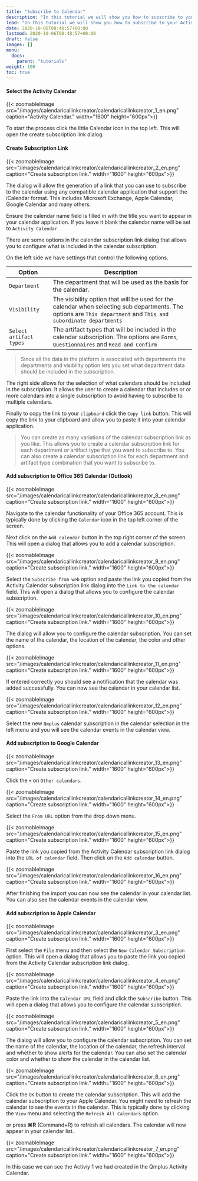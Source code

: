 ```yaml
---
title: "Subscribe to Calendar"
description: "In this tutorial we will show you how to subscribe to your Activity calendar in Exchange or Apple Calendar."
lead: "In this tutorial we will show you how to subscribe to your Activity calendar in Exchange or Apple Calendar."
date: 2020-10-06T08:48:57+00:00
lastmod: 2020-10-06T08:48:57+00:00
draft: false
images: []
menu:
  docs:
    parent: "tutorials"
weight: 100
toc: true
---
```


#### Select the Activity Calendar
{{< zoomableImage src="/images/calendaricallinkcreator/calendaricallinkcreator_1_en.png" caption="Activity Calendar." width="1600" height="600px">}}

To start the process click the little Calendar icon in the top left. This will open the create subscription link dialog.

#### Create Subscription Link
{{< zoomableImage src="/images/calendaricallinkcreator/calendaricallinkcreator_2_en.png" caption="Create subscription link." width="1600" height="600px">}}

The dialog will allow the generation of a link that you can use to subscribe to the calendar using any compatible calendar application that support the iCalendar format. This includes Microsoft Exchange, Apple Calendar, Google Calendar and many others.

Ensure the calendar name field is filled in with the title you want to appear in your calendar application. If you leave it blank the calendar name will be set to `Activity Calendar`.

There are some options in the calendar subscription link dialog that allows you to configure what is included in the calendar subscription.

On the left side we have settings that control the following options.

| Option | Description |
|--------|-------------|
| `Department` | The department that will be used as the basis for the calendar. |
| `Visibility` | The visibility option that will be used for the calendar when selecting sub departments. The options are `This department` and `This and subordinate departments` |
| `Select artifact types` | The artifact types that will be included in the calendar subscription. The options are `Forms`, `Questionnaires` and `Read and Confirm` |

> Since all the data in the platform is associated with departments the departments and visibility option lets you set what department data should be included in the subscription.

The right side allows for the selection of what calendars should be included in the subscription. It allows the user to create a calendar that includes or or more calendars into a single subscription to avoid having to subscribe to multiple calendars.

Finally to copy the link to your `clipboard` click the `Copy link` button. This will copy the link to your clipboard and allow you to paste it into your calendar application.

> You can create as many variations of the calendar subscription link as you like. This allows you to create a calendar subscription link for each department or artifact type that you want to subscribe to. You can also create a calendar subscription link for each department and artifact type combination that you want to subscribe to.

#### Add subscription to Office 365 Calendar (Outlook)

{{< zoomableImage src="/images/calendaricallinkcreator/calendaricallinkcreator_8_en.png" caption="Create subscription link." width="1600" height="600px">}}

Navigate to the calendar functionality of your Office 365 account. This is typically done by clicking the `Calendar` icon in the top left corner of the screen.

Next click on the `Add calendar` button in the top right corner of the screen. This will open a dialog that allows you to add a calendar subscription.

{{< zoomableImage src="/images/calendaricallinkcreator/calendaricallinkcreator_9_en.png" caption="Create subscription link." width="1600" height="600px">}}

Select the `Subscribe from web` option and paste the link you copied from the Activity Calendar subscription link dialog into the `Link to the calendar` field. This will open a dialog that allows you to configure the calendar subscription.

{{< zoomableImage src="/images/calendaricallinkcreator/calendaricallinkcreator_10_en.png" caption="Create subscription link." width="1600" height="600px">}}

The dialog will allow you to configure the calendar subscription. You can set the name of the calendar, the location of the calendar, the color and other options.

{{< zoomableImage src="/images/calendaricallinkcreator/calendaricallinkcreator_11_en.png" caption="Create subscription link." width="1600" height="600px">}}

If entered correctly you should see a notification that the calendar was added successfully. You can now see the calendar in your calendar list.

{{< zoomableImage src="/images/calendaricallinkcreator/calendaricallinkcreator_12_en.png" caption="Create subscription link." width="1600" height="600px">}}

Select the new `Qmplus` calendar subscription in the calendar selection in the left menu and you will see the calendar events in the calendar view.

#### Add subscription to Google Calendar

{{< zoomableImage src="/images/calendaricallinkcreator/calendaricallinkcreator_13_en.png" caption="Create subscription link." width="1600" height="600px">}}

Click the `+` on `Other calendars`. 

{{< zoomableImage src="/images/calendaricallinkcreator/calendaricallinkcreator_14_en.png" caption="Create subscription link." width="1600" height="600px">}}

Select the `From URL` option from the drop down menu.

{{< zoomableImage src="/images/calendaricallinkcreator/calendaricallinkcreator_15_en.png" caption="Create subscription link." width="1600" height="600px">}}

Paste the link you copied from the Activity Calendar subscription link dialog into the `URL of calendar` field. Then click on the `Add calendar` button.

{{< zoomableImage src="/images/calendaricallinkcreator/calendaricallinkcreator_16_en.png" caption="Create subscription link." width="1600" height="600px">}}

After finishing the import you can now see the calendar in your calendar list. You can also see the calendar events in the calendar view.

#### Add subscription to Apple Calendar

{{< zoomableImage src="/images/calendaricallinkcreator/calendaricallinkcreator_3_en.png" caption="Create subscription link." width="1600" height="600px">}}

First select the `File` menu and then select the `New Calendar Subscription` option.
This will open a dialog that allows you to paste the link you copied from the Activity Calendar subscription link dialog.

{{< zoomableImage src="/images/calendaricallinkcreator/calendaricallinkcreator_4_en.png" caption="Create subscription link." width="1600" height="600px">}}

Paste the link into the `Calendar URL` field and click the `Subscribe` button. This will open a dialog that allows you to configure the calendar subscription.

{{< zoomableImage src="/images/calendaricallinkcreator/calendaricallinkcreator_5_en.png" caption="Create subscription link." width="1600" height="600px">}}

The dialog will allow you to configure the calendar subscription. You can set the name of the calendar, the location of the calendar, the refresh interval and whether to show alerts for the calendar.
You can also set the calendar color and whether to show the calendar in the calendar list.

{{< zoomableImage src="/images/calendaricallinkcreator/calendaricallinkcreator_6_en.png" caption="Create subscription link." width="1600" height="600px">}}

Click the `OK` button to create the calendar subscription. This will add the calendar subscription to your Apple Calendar. You might need to refresh the calendar to see the events in the calendar. This is typically done by clicking the `View` menu and selecting the `Refresh All Calendars` option.

 or press **⌘R** (Command+R) to refresh all calendars. The calendar will now appear in your calendar list.

{{< zoomableImage src="/images/calendaricallinkcreator/calendaricallinkcreator_7_en.png" caption="Create subscription link." width="1600" height="600px">}}

In this case we can see the Activiy 1  we had created in the Qmplus Activity Calendar.
